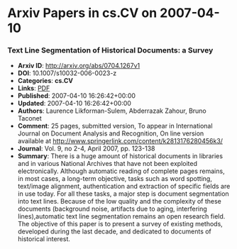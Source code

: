 # Arxiv Papers in cs.CV on 2007-04-10
### Text Line Segmentation of Historical Documents: a Survey
- **Arxiv ID**: http://arxiv.org/abs/0704.1267v1
- **DOI**: 10.1007/s10032-006-0023-z
- **Categories**: **cs.CV**
- **Links**: [PDF](http://arxiv.org/pdf/0704.1267v1)
- **Published**: 2007-04-10 16:26:42+00:00
- **Updated**: 2007-04-10 16:26:42+00:00
- **Authors**: Laurence Likforman-Sulem, Abderrazak Zahour, Bruno Taconet
- **Comment**: 25 pages, submitted version, To appear in International Journal on
  Document Analysis and Recognition, On line version available at
  http://www.springerlink.com/content/k2813176280456k3/
- **Journal**: Vol. 9, no 2-4, April 2007, pp. 123-138
- **Summary**: There is a huge amount of historical documents in libraries and in various National Archives that have not been exploited electronically. Although automatic reading of complete pages remains, in most cases, a long-term objective, tasks such as word spotting, text/image alignment, authentication and extraction of specific fields are in use today. For all these tasks, a major step is document segmentation into text lines. Because of the low quality and the complexity of these documents (background noise, artifacts due to aging, interfering lines),automatic text line segmentation remains an open research field. The objective of this paper is to present a survey of existing methods, developed during the last decade, and dedicated to documents of historical interest.



